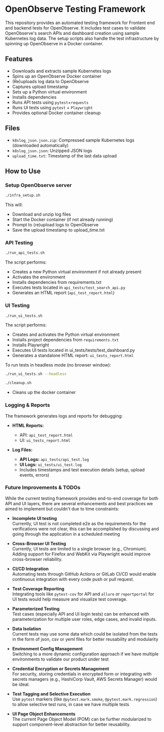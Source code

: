 # OpenObserve Testing Framework
This repository provides an automated testing framework for Frontent end and backend tests for OpenObserve. It includes test cases to validate OpenObserve's search APIs and dashboard creation using sample Kubernetes log data. The setup scripts also handle the test infrastructure by spinning up OpenObserve in a Docker container.

##  Features

- Downloads and extracts sample Kubernetes logs
- Spins up an OpenObserve Docker container
- (Re)uploads log data to OpenObserve
- Captures upload timestamp
- Sets up a Python virtual environment
- Installs dependencies
- Runs API tests using `pytest`+`requests`
- Runs UI tests using `pytest` + `Playwright`
- Provides optional Docker container cleanup

##  Files

- `k8slog_json.json.zip`: Compressed sample Kubernetes logs (downloaded automatically)
- `k8slog_json.json`: Unzipped JSON logs
- `upload_time.txt`: Timestamp of the last data upload

##  How to Use

### Setup OpenObserve server

```bash
./infra_setup.sh
```

This will:

- Download and unzip log files
- Start the Docker container (if not already running)
- Prompt to (re)upload logs to OpenObserve
- Save the upload timestamp to upload_time.txt


### API Testing

```bash
./run_api_tests.sh
```

The script performs:

- Creates a new Python virtual environment if not already present
- Activates the environment
- Installs dependencies from requirements.txt
- Executes tests located in `api_tests/test_search_api.py`
- Generates an HTML report (`api_test_report.html`)

### UI Testing

```bash
./run_ui_tests.sh
```

The script performs:

- Creates and activates the Python virtual environment
- Installs project dependencies from `requirements.txt`
- Installs Playwright
- Executes UI tests located in ui_tests/tests/test_dashboard.py
- Generates a standalone HTML report: `ui_tests_report.html`

To run tests in headless mode (no browser window):
```bash
./run_ui_tests.sh --headless
```

```bash
./cleanup.sh
```

- Cleans up the docker container

### Logging & Reports

The framework generates logs and reports for debugging:

- **HTML Reports:**
  - API: `api_test_report.html`
  - UI: `ui_tests_report.html`

- **Log Files:**
  - **API Logs:** `api_tests/api_test.log`
  - **UI Logs:** `ui_tests/ui_test.log`
  - Includes timestamps and test execution details (setup, upload events, errors)


###  Future Improvements & TODOs

While the current testing framework provides end-to-end coverage for both API and UI layers, there are several enhancements and best practices we aimed to implement but couldn't due to time constraints:

- **Incomplete UI testing**  
  Currently, UI test is not completed e2e as the requirements for the verifications were not clear, this can be accomplished by discussing and going through the application in a scheduled meeting

- **Cross-Browser UI Testing**  
  Currently, UI tests are limited to a single browser (e.g., Chromium). Adding support for Firefox and WebKit via Playwright would improve cross-browser reliability.

- **CI/CD Integration**  
  Automating tests through GitHub Actions or GitLab CI/CD would enable continuous integration with every code push or pull request.

- **Test Coverage Reporting**  
  Integrating tools like `pytest-cov` for API and `allure` or `reportportal` for UI tests would help measure and visualize test coverage.

- **Parameterized Testing**  
  Test cases (especially API and UI login tests) can be enhanced with parameterization for multiple user roles, edge cases, and invalid inputs.

- **Data Isolation**  
  Current tests may use some data which could be isolated from the tests in the form of json, csv or yeml files for better reusability and modularity

- **Environment Config Management**  
  Switching to a more dynamic configuration approach if we have multiple environments to validate our product under test

- **Credential Encryption or Secrets Management**  
  For security, storing credentials in encrypted form or integrating with secrets managers (e.g., HashiCorp Vault, AWS Secrets Manager) would be ideal.

- **Test Tagging and Selective Execution**  
  Use `pytest` markers (like `@pytest.mark.smoke`, `@pytest.mark.regression`) to allow selective test runs, in case we have multiple tests

- **UI Page Object Enhancements**  
  The current Page Object Model (POM) can be further modularized to support component-level abstraction for better reusability.
